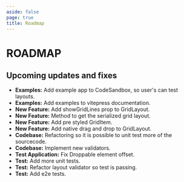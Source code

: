 ```yaml
---
aside: false
page: true
title: Roadmap
---
```


# ROADMAP

## Upcoming updates and fixes
* __Examples:__ Add example app to CodeSandbox, so user's can test layouts.
* __Examples:__ Add examples to vitepress documentation. 
* __New Feature:__ Add showGridLines prop to GridLayout.
* __New Feature:__ Method to get the serialized grid layout.
* __New Feature:__ Add pre styled GridItem.
* __New Feature:__ Add native drag and drop to GridLayout.
* __Codebase:__ Refactoring so it is possible to unit test more of the sourcecode.
* __Codebase:__ Implement new validators.
* __Test Application:__ Fix Droppable element offset.
* __Test:__ Add more unit tests.
* __Test:__ Refactor layout validator so test is passing.
* __Test:__ Add e2e tests.
